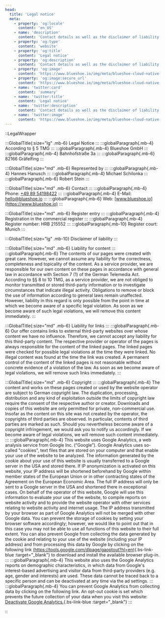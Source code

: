 ```yaml
---
head:
  title: 'Legal notice'
  meta:
    - property: 'og:locale'
      content: 'en_US'
    - name: 'description'
      content: 'Contact details as well as the disclaimer of liability can be found in our legal notice.'
    - property: 'og:type'
      content: 'website'
    - property: 'og:title'
      content: 'Legal notice'
    - property: 'og:description'
      content: 'Contact details as well as the disclaimer of liability can be found in our legal notice.'
    - property: 'og:image'
      content: 'https://www.blueshoe.io/img/meta/blueshoe-cloud-native-devlopment.png'
    - property: 'og:image:secure_url'
      content: 'https://www.blueshoe.io/img/meta/blueshoe-cloud-native-devlopment.png'
    - name: 'twitter:card'
      content: 'summary'
    - name: 'twitter:title'
      content: 'Legal notice'
    - name: 'twitter:description'
      content: 'Contact details as well as the disclaimer of liability can be found in our legal notice.'
    - name: 'twitter:image'
      content: 'https://www.blueshoe.io/img/meta/blueshoe-cloud-native-devlopment.png'
---
```


::LegalWrapper

:::GlobalTitle{:size="lg" .mb-6}
Legal Notice
:::
:::globalParagraph{.mb-4}
According to § 5 TMG
:::
:::globalParagraph{.mb-4}
Blueshoe GmbH
:::
:::globalParagraph{.mb-4}
Bahnhofstraße 3a
:::
:::globalParagraph{.mb-6}
82166 Gräfelfing
:::

:::GlobalTitle{:size="md" .mb-6}
Represented by
:::
:::globalParagraph{.mb-4}
Hannes Hanusch
:::
:::globalParagraph{.mb-4}
Michael Schilonka
:::
:::globalParagraph{.mb-6}
Robert Stein
:::

:::GlobalTitle{:size="md" .mb-6}
Contact
:::
:::globalParagraph{.mb-4}
Phone: <a href="tel:+498954198422">+49 89 54198422</a>
:::
:::globalParagraph{.mb-4}
E-Mail: <a href="mailto:hello@blueshoe.io">hello@blueshoe.io</a>
:::
:::globalParagraph{.mb-6}
Web: [www.blueshoe.io](https://www.blueshoe.io)
:::

:::GlobalTitle{:size="md" .mb-6}
Register entry
:::
:::globalParagraph{.mb-4}
Registration in the commercial register
:::
:::globalParagraph{.mb-4}
Register number: HRB 215552
:::
:::globalParagraph{.mb-10}
Register court: Munich
:::

:::GlobalTitle{:size="lg" .mb-10}
Disclaimer of liability
:::

:::GlobalTitle{:size="md" .mb-6}
Liability for content
:::
:::globalParagraph{.mb-6}
The contents of our pages were created with great care. However, we cannot assume any liability for the correctness, completeness and topicality of the content. As a service provider, we are responsible for our own content on these pages in accordance with general law in accordance with Section 7 (1) of the German Telemedia Act. According to §§ 8 to 10 TMG, as a service provider, we are not obliged to monitor transmitted or stored third-party information or to investigate circumstances that indicate illegal activity. Obligations to remove or block the use of information according to general laws remain unaffected. However, liability in this regard is only possible from the point in time at which we become aware of a specific legal violation. As soon as we become aware of such legal violations, we will remove this content immediately.
:::

:::GlobalTitle{:size="md" .mb-6}
Liability for links
:::
:::globalParagraph{.mb-6}
Our offer contains links to external third-party websites over whose content we have no influence. Therefore, we cannot accept any liability for this third-party content. The respective provider or operator of the pages is always responsible for the content of the linked pages. The linked pages were checked for possible legal violations at the time they were linked. No illegal content was found at the time the link was created. A permanent control of the content of the linked pages is not reasonable without concrete evidence of a violation of the law. As soon as we become aware of legal violations, we will remove such links immediately.
:::

:::GlobalTitle{:size="md" .mb-6}
Copyright
:::
:::globalParagraph{.mb-4}
The content and works on these pages created or used by the website operator are subject to German copyright law. The duplication, processing, distribution and any kind of exploitation outside the limits of copyright law require the consent of the respective author or creator. Downloads and copies of this website are only permitted for private, non-commercial use. Insofar as the content on this site was not created by the operator, the copyrights of third parties are observed. In particular, contents of third parties are marked as such. Should you nevertheless become aware of a copyright infringement, we would ask you to notify us accordingly. If we become aware of legal violations, we will remove such content immediately.
:::
:::globalParagraph{.mb-4}
This website uses Google Analytics, a web analysis service from Google Inc. (“Google”). Google Analytics uses so-called "cookies", text files that are stored on your computer and that enable your use of the website to be analyzed. The information generated by the cookie about your use of this website is usually transferred to a Google server in the USA and stored there. If IP anonymization is activated on this website, your IP address will be shortened beforehand by Google within member states of the European Union or in other contracting states of the Agreement on the European Economic Area. The full IP address will only be sent to a Google server in the USA and shortened there in exceptional cases. On behalf of the operator of this website, Google will use this information to evaluate your use of the website, to compile reports on website activity and to provide the website operator with other services relating to website activity and internet usage. The IP address transmitted by your browser as part of Google Analytics will not be merged with other Google data. You can prevent the storage of cookies by setting your browser software accordingly; however, we would like to point out that in this case you may not be able to use all functions of this website to their full extent. You can also prevent Google from collecting the data generated by the cookie and relating to your use of the website (including your IP address) and from processing this data by Google by clicking on the following link [(https://tools.google.com/dlpage/gaoptout?hl=en)](https://tools.google.com/dlpage/gaoptout?hl=en){.bs-link-blue :target="_blank"} to download and install the available browser plug-in.
:::
:::globalParagraph{.mb-4}
This website also uses the Google Analytics reports on demographic characteristics, in which data from Google's interest-based advertising and visitor data from third-party providers (e.g. age, gender and interests) are used. These data cannot be traced back to a specific person and can be deactivated at any time via the ad settings.
:::
:::globalParagraph{.mb-4}
You can prevent Google Analytics from collecting data by clicking on the following link. An opt-out cookie is set which prevents the future collection of your data when you visit this website: [Deactivate Google Analytics.](javascript:gaOptout()){.bs-link-blue :target="_blank"}
:::


::